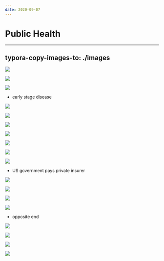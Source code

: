 ```yaml
---
date: 2020-09-07
---
```


# Public Health
---

## typora-copy-images-to: ./images

![](https://photos.thisispiggy.com/file/wikiFiles/306587AD-51A1-493F-88C0-0EC6BA357036.jpg)

![](https://photos.thisispiggy.com/file/wikiFiles/F35E0B5A-5738-4824-B760-14EC83538395.jpg)

![](https://photos.thisispiggy.com/file/wikiFiles/291573F9-6D5E-429F-8C67-D21EC25BC64A.jpg)

- early stage disease

![](https://photos.thisispiggy.com/file/wikiFiles/46947A27-2324-457A-A56D-59B141E82E5C.jpg)

![](https://photos.thisispiggy.com/file/wikiFiles/77A5EFC2-8EC8-4966-A3A0-E840F6B6DF6F.jpg)

![](https://photos.thisispiggy.com/file/wikiFiles/46E0309E-4E9C-4406-A769-2FB50E63720E.jpg)

![](https://photos.thisispiggy.com/file/wikiFiles/09FFD563-3AF7-4277-AA77-B8EA58B1D1BE.jpg)

![](https://photos.thisispiggy.com/file/wikiFiles/D2D6C940-946E-4ECD-B128-0C4BE6EFC440.jpg)

![](https://photos.thisispiggy.com/file/wikiFiles/9824C910-8283-44DF-A300-C3BCD8CC7CDA.jpg)

![](https://photos.thisispiggy.com/file/wikiFiles/1D7CE081-8BBD-4D5A-A007-69DD1D5585EC.jpg)

- US government pays private insurer

![](https://photos.thisispiggy.com/file/wikiFiles/74940604-F397-46F2-A10D-F02ECF4AC99A.jpg)

![](https://photos.thisispiggy.com/file/wikiFiles/A7E82F47-E4BA-4079-A117-45F70CF6818E.jpg)

![](https://photos.thisispiggy.com/file/wikiFiles/D01E99EB-A4B9-403A-A573-90C5E7DD6A4A.jpg)

![](https://photos.thisispiggy.com/file/wikiFiles/D5D9B6AF-85E0-4D54-9948-DA7498A4F154.jpg)

- opposite end

![](https://photos.thisispiggy.com/file/wikiFiles/603EC2B8-0113-4FEA-822B-276F92CF0DBE.jpg)

![](https://photos.thisispiggy.com/file/wikiFiles/77979CA8-EAD6-48DE-8D76-0277747B5F84.jpg)

![](https://photos.thisispiggy.com/file/wikiFiles/E735E458-2E61-44FE-BD5A-739385A98E75.jpg)

![](https://photos.thisispiggy.com/file/wikiFiles/72037ED2-5A96-4030-82BA-34FD4F92C6B2.jpg)

